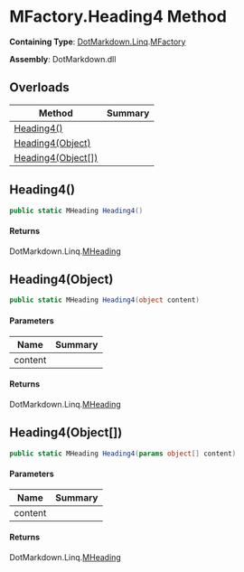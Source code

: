 # MFactory\.Heading4 Method

**Containing Type**: [DotMarkdown.Linq](../../README.md)\.[MFactory](../README.md)

**Assembly**: DotMarkdown\.dll

## Overloads

| Method | Summary |
| ------ | ------- |
| [Heading4()](#DotMarkdown_Linq_MFactory_Heading4) | |
| [Heading4(Object)](#DotMarkdown_Linq_MFactory_Heading4_System_Object_) | |
| [Heading4(Object\[\])](#DotMarkdown_Linq_MFactory_Heading4_System_Object___) | |

## Heading4\(\)<a name="DotMarkdown_Linq_MFactory_Heading4"></a>

```csharp
public static MHeading Heading4()
```

#### Returns

DotMarkdown\.Linq\.[MHeading](../../MHeading/README.md)

## Heading4\(Object\)<a name="DotMarkdown_Linq_MFactory_Heading4_System_Object_"></a>

```csharp
public static MHeading Heading4(object content)
```

#### Parameters

| Name | Summary |
| ---- | ------- |
| content | |

#### Returns

DotMarkdown\.Linq\.[MHeading](../../MHeading/README.md)

## Heading4\(Object\[\]\)<a name="DotMarkdown_Linq_MFactory_Heading4_System_Object___"></a>

```csharp
public static MHeading Heading4(params object[] content)
```

#### Parameters

| Name | Summary |
| ---- | ------- |
| content | |

#### Returns

DotMarkdown\.Linq\.[MHeading](../../MHeading/README.md)


